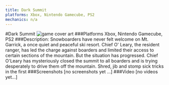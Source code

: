 ```yaml
---
title: Dark Summit
platforms: Xbox, Nintendo Gamecube, PS2
mechanics: n/a
---
```

#Dark Summit
![game cover art](//images.igdb.com/igdb/image/upload/t_cover_big/tjdfsfnqlauxrumopcbv.jpg "Logo Title Text 1")
###Platforms
Xbox, Nintendo Gamecube, PS2
###Description:
Snowboarders have never felt welcome on Mt. Garrick, a once quiet and peaceful ski resort. Chief O' Leary, the resident ranger, has led the charge against boarders and limited their access to certain sections of the mountain. But the situation has progressed. Chief O'Leary has mysteriously closed the summit to all boarders and is trying desperately to drive them off the mountain. 
 Shred, jib and stomp sick tricks in the first
###Screenshots
[no screenshots yet ...]
###Video
[no videos yet...]
